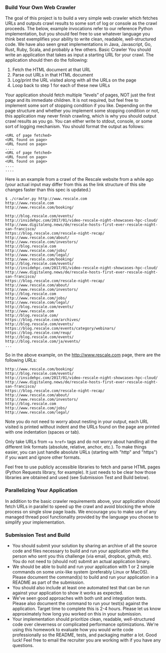 ### Build Your Own Web Crawler

The goal of this project is to build a very simple web crawler which fetches URLs and outputs crawl
results to some sort of log or console as the crawl proceeds.
The below, example invocations refer to our reference Python implementation, but you should feel free to
use whatever language you think best exemplifies your ability to write clean, readable, well-structured
code. We have also seen great implementations in Java, Javascript, Go, Rust, Ruby, Scala, and probably
a few others.
Basic Crawler
You should write an application that takes as input a starting URL for your crawl. The application should
then do the following:

1. Fetch the HTML document at that URL
2. Parse out URLs in that HTML document
3. Log/print the URL visited along with all the URLs on the page
4. Loop back to step 1 for each of these new URLs

Your application should fetch multiple “levels” of pages, NOT just the first page and its immediate
children.
It is not required, but feel free to implement some sort of stopping condition if you like.
Depending on the page structure and whether you implement some stopping condition or not, this
application may never finish crawling, which is why you should output crawl results as you go. You can
either write to stdout, console, or some sort of logging mechanism. You should format the output as
follows:

```Console
<URL of page fetched>
<URL found on page>
<URL found on page>
....
<URL of page fetched>
<URL found on page>
<URL found on page>
....
....
```

Here is an example from a crawl of the Rescale website from a while ago (your actual input may differ
from this as the link structure of this site changes faster than this spec is updated.)

```
$ ./crawler.py http://www.rescale.com
http://www.rescale.com
http://www.rescale.com/booking/

http://blog.rescale.com/events/
http://insidehpc.com/2017/01/video-rescale-night-showcases-hpc-cloud/
http://www.digitaleng.news/de/rescale-hosts-first-ever-rescale-night-san-francisco/
https://blog.rescale.com/rescale-night-recap/
http://www.rescale.com/about/
http://www.rescale.com/investors/
http://blog.rescale.com
http://www.rescale.com/jobs/
http://www.rescale.com/legal/
http://www.rescale.com/booking/
http://blog.rescale.com/events/
http://insidehpc.com/2017/01/video-rescale-night-showcases-hpc-cloud/
http://www.digitaleng.news/de/rescale-hosts-first-ever-rescale-night-san-francisco/
https://blog.rescale.com/rescale-night-recap/
http://www.rescale.com/about/
http://www.rescale.com/investors/
http://blog.rescale.com
http://www.rescale.com/jobs/
http://www.rescale.com/legal/
http://blog.rescale.com/events/
http://www.rescale.com
http://blog.rescale.com/
https://blog.rescale.com/archives/
http://blog.rescale.com/events/
https://blog.rescale.com/events/category/webinars/
https://blog.rescale.com/reup/
http://blog.rescale.com/events/
http://blog.rescale.com/ja/events/
...
```

So in the above example, on the http://www.rescale.com page, there are the following URLs:

```
http://www.rescale.com/booking/
http://blog.rescale.com/events/
http://insidehpc.com/2017/01/video-rescale-night-showcases-hpc-cloud/
http://www.digitaleng.news/de/rescale-hosts-first-ever-rescale-night-san-francisco/
https://blog.rescale.com/rescale-night-recap/
http://www.rescale.com/about/
http://www.rescale.com/investors/
http://blog.rescale.com
http://www.rescale.com/jobs/
http://www.rescale.com/legal/
```

Note you do not need to worry about nesting in your output, each URL visited is printed without indent
and the URLs found on the page are printed with one indentation (spaces or tab).

Only take URLs from `<a href>` tags and do not worry about handling all the different link formats
(absolute, relative, anchor, etc.). To make things easier, you can just handle absolute URLs (starting with
"http" and "https") if you want and ignore other formats.

Feel free to use publicly accessible libraries to fetch and parse HTML pages (Python Requests library, for
example). It just needs to be clear how those libraries are obtained and used (see Submission Test and Build below).

### Parallelizing Your Application

In addition to the basic crawler requirements above, your application should fetch URLs in parallel to
speed up the crawl and avoid blocking the whole process on single slow page loads. We encourage you
to make use of any managed thread pool functionality provided by the language you choose to simplify
your implementation.

### Submission Test and Build

- You should submit your solution by sharing an archive of all the source code and files necessary to build
  and run your application with the person who sent you this challenge (via email, dropbox, github, etc). You
  do not need to (should not) submit an actual application binary.
- We should be able to build and run your application with 1 or 2 simple commands on some unix-like
  system (preferably Linux or MacOS). Please document the command(s) to build and run your application
  in a README as part of the submission.
- You should also include at least one automated test that can be run against your application to show it
  works as expected.
- We've seen good approaches with both unit and integration tests. Please also
  document the command to run your test(s) against the application.
  Target time to complete this is 2-4 hours. Please let us know approximately how long you worked on this
  in your submission.
- Your implementation should prioritize clean, readable, well-structured code over cleverness or complicated performance optimizations. We're using this homework to evaluate how you would
  write code professionally so the README, tests, and packaging matter a lot. Good luck! Feel free
  to email the recruiter you are working with if you have any questions.
